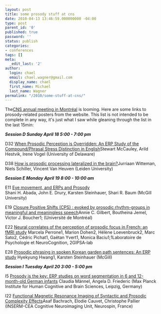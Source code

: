 ```yaml
---
layout: post
title: some prosody stuff at cns
date: 2010-04-13 13:46:59.000000000 -04:00
type: post
parent_id: '0'
published: true
password: ''
status: publish
categories:
- conferences
tags: []
meta:
  _edit_last: '2'
author:
  login: chael
  email: chael.wagner@gmail.com
  display_name: chael
  first_name: Michael
  last_name: Wagner
permalink: "/2010/some-stuff-at-cns/"
---
```

The[CNS annual meeting in Montréal](http://www.cnsmeeting.org/index.php?Page=home.php) is looming. Here are some links to prosody-related posters from the website. This list is not intended to be complete in any way, it's just what I saw while gleaning through the list in the last 15min:

**_Session D Sunday April 18 5:00 - 7:00 pm_**

D32 [When Prosodic Perception is Overridden: An ERP Study of the Compound/Phrasal Stress Distinction in English](http://www.cnsmeeting.org/index.php?Page=poster_detail.php&ID=684)Stewart McCauley, Arild Hestvik, Irene Vogel (University of Delaware)

D38 [How is prosodic processing lateralized in the brain?](http://www.cnsmeeting.org/index.php?Page=poster_detail.php&ID=352)Jurriaan Witteman, Niels Schiller, Vincent Van Heuven (Leiden University)

**_Session E Monday April 19 8:00 - 10:00 am_**

E11 [Eye movement, and ERPs and Prosody](http://www.cnsmeeting.org/index.php?Page=poster_detail.php&ID=1295)  
Shani H. Abada, John E. Drury, Karsten Steinhauer, Shari R. Baum (McGill University)

E19 [Closure Positive Shifts (CPS) : evoked by prosodic rhythm-groups in meaningful and meaningless speech](http://www.cnsmeeting.org/index.php?Page=poster_detail.php&ID=1235)Annie C. Gilbert, Boutheina Jemel, Victor J. Boucher1; (Université de Montréal)

E22 [Neural correlates of the perception of prosodic focus in French: an fMRI study](http://www.cnsmeeting.org/index.php?Page=poster_detail.php&ID=911) Marcela Perrone1, Marion Dohen2, Hélène Loevenbruck2, Marc Sato2, Cédric Pichat1, Gaëtan Yvert1, Monica Baciu1;1Laboratoire de Psychologie et NeuroCognition, 2GIPSA-lab

E28 [Prosodic phrasing in spoken Korean garden path sentences: An ERP study](http://www.cnsmeeting.org/index.php?Page=poster_detail.php&ID=1230) Hyekyung Hwang1, Karsten Steinhauer (McGill)

**_Session I Tuesday April 20 3:00 - 5:00 pm_**

I5 [Prosody is the key: ERP studies on word segmentation in 6 and 12-month-old German infants](http://www.cnsmeeting.org/index.php?Page=poster_detail.php&ID=569) Claudia Männel, Angela D. Friederic (Max Planck Institute for Human Cognitive and Brain Sciences, Leipzig, Germany)

I22 [Functional Magnetic Resonance Imaging of Syntactic and Prosodic Complexity Effects](http://www.cnsmeeting.org/index.php?Page=poster_detail.php&ID=774)Asaf Bachrach, Elodie Cauvet, Christophe Pallier (INSERM-CEA Cognitive Neuroimaging Unit, Neurospin, France)


